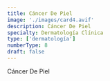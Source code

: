 ```yaml
---
title: Cáncer De Piel
image: './images/card4.avif'
description: Cáncer De Piel
specialty: Dermatología Clínica
type: ['dermatología']
numberType: 8
draft: false
---
```


Cáncer De Piel
